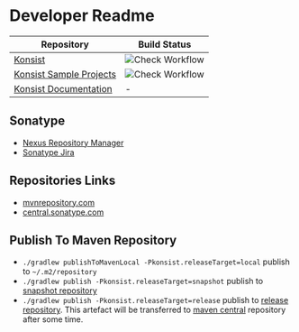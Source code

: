 # Developer Readme

| Repository                                                                        | Build Status                                                                                                    |
|-----------------------------------------------------------------------------------|-----------------------------------------------------------------------------------------------------------------|
| [Konsist](https://github.com/LemonAppDev/konsist)                                 | ![Check Workflow](https://github.com/LemonAppDev/konsist/actions/workflows/check.yml/badge.svg)                 |
| [Konsist Sample Projects](https://github.com/LemonAppDev/konsist-sample-projects) | ![Check Workflow](https://github.com/LemonAppDev/konsist-sample-projects/actions/workflows/check.yml/badge.svg) |
| [Konsist Documentation](https://github.com/LemonAppDev/konsist-documentation)     | -                                                                                                               |

## Sonatype

- [Nexus Repository Manager](https://s01.oss.sonatype.org/#nexus-search;quick~konsist)
- [Sonatype Jira](https://issues.sonatype.org/secure/Dashboard.jspa)

## Repositories Links
 
- [mvnrepository.com](https://mvnrepository.com/artifact/com.lemonappdev/konsist/)
- [central.sonatype.com](https://central.sonatype.com/artifact/com.lemonappdev/konsist/)

## Publish To Maven Repository

- `./gradlew publishToMavenLocal -Pkonsist.releaseTarget=local` publish to `~/.m2/repository` 
- `./gradlew publish -Pkonsist.releaseTarget=snapshot` publish to
[snapshot repository](https://s01.oss.sonatype.org/content/repositories/snapshots/com/lemonappdev/konsist/)
- `./gradlew publish -Pkonsist.releaseTarget=release` publish to
[release repository](https://s01.oss.sonatype.org/content/repositories/releases/com/lemonappdev/konsist/). This 
artefact will be transferred to [maven central](https://central.sonatype.com/artifact/com.lemonappdev/konsist) 
repository after some time.
